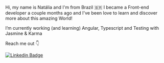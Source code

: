  Hi, my name is Natália and I'm from Brazil 🇧🇷 I became a Front-end developer a couple months ago and I've been love to learn
 and discover more about this amazing World!

 I’m currently working (and learning) Angular, Typescript and Testing with Jasmine & Karma

 Reach me out 👇
 
 [![Linkedin Badge](https://img.shields.io/badge/LinkedIn-0077B5?style=for-the-badge&logo=linkedin&logoColor=white)](https://www.linkedin.com/in/nat%C3%A1lia-artigas-taparosky-18019616b/)




<!---
nattaparosky/nattaparosky is a ✨ special ✨ repository because its `README.md` (this file) appears on your GitHub profile.
You can click the Preview link to take a look at your changes.
--->

